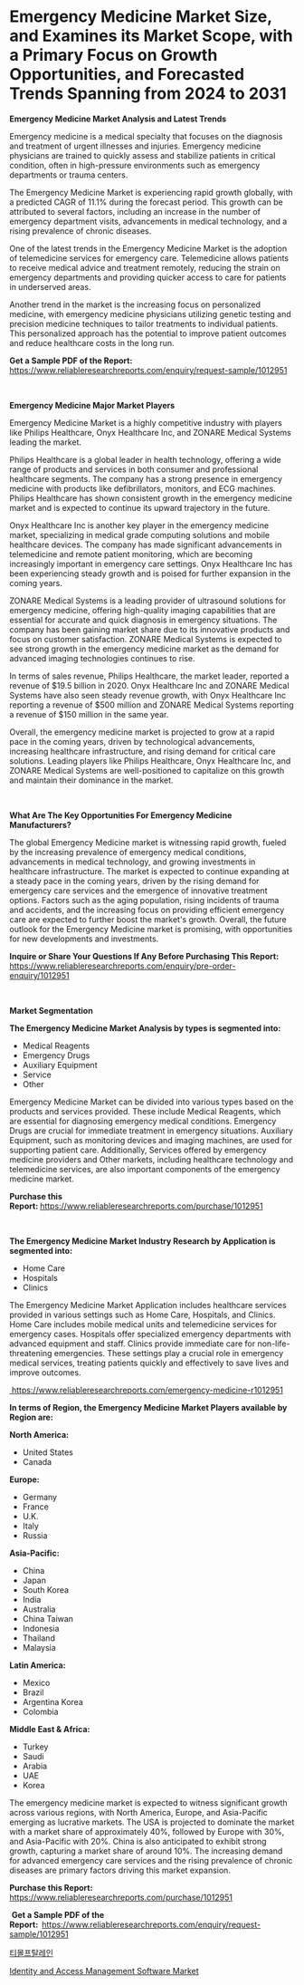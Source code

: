 <p><h1>Emergency Medicine Market Size, and Examines its Market Scope, with a Primary Focus on Growth Opportunities, and Forecasted Trends Spanning from 2024 to 2031</h1></p><p><strong>Emergency Medicine Market Analysis and Latest Trends</strong></p>
<p><p>Emergency medicine is a medical specialty that focuses on the diagnosis and treatment of urgent illnesses and injuries. Emergency medicine physicians are trained to quickly assess and stabilize patients in critical condition, often in high-pressure environments such as emergency departments or trauma centers.</p><p>The Emergency Medicine Market is experiencing rapid growth globally, with a predicted CAGR of 11.1% during the forecast period. This growth can be attributed to several factors, including an increase in the number of emergency department visits, advancements in medical technology, and a rising prevalence of chronic diseases.</p><p>One of the latest trends in the Emergency Medicine Market is the adoption of telemedicine services for emergency care. Telemedicine allows patients to receive medical advice and treatment remotely, reducing the strain on emergency departments and providing quicker access to care for patients in underserved areas.</p><p>Another trend in the market is the increasing focus on personalized medicine, with emergency medicine physicians utilizing genetic testing and precision medicine techniques to tailor treatments to individual patients. This personalized approach has the potential to improve patient outcomes and reduce healthcare costs in the long run.</p></p>
<p><strong>Get a Sample PDF of the Report:&nbsp;</strong> <a href="https://www.reliableresearchreports.com/enquiry/request-sample/1012951">https://www.reliableresearchreports.com/enquiry/request-sample/1012951</a></p>
<p>&nbsp;</p>
<p><strong>Emergency Medicine Major Market Players</strong></p>
<p><p>Emergency Medicine Market is a highly competitive industry with players like Philips Healthcare, Onyx Healthcare Inc, and ZONARE Medical Systems leading the market. </p><p>Philips Healthcare is a global leader in health technology, offering a wide range of products and services in both consumer and professional healthcare segments. The company has a strong presence in emergency medicine with products like defibrillators, monitors, and ECG machines. Philips Healthcare has shown consistent growth in the emergency medicine market and is expected to continue its upward trajectory in the future.</p><p>Onyx Healthcare Inc is another key player in the emergency medicine market, specializing in medical grade computing solutions and mobile healthcare devices. The company has made significant advancements in telemedicine and remote patient monitoring, which are becoming increasingly important in emergency care settings. Onyx Healthcare Inc has been experiencing steady growth and is poised for further expansion in the coming years.</p><p>ZONARE Medical Systems is a leading provider of ultrasound solutions for emergency medicine, offering high-quality imaging capabilities that are essential for accurate and quick diagnosis in emergency situations. The company has been gaining market share due to its innovative products and focus on customer satisfaction. ZONARE Medical Systems is expected to see strong growth in the emergency medicine market as the demand for advanced imaging technologies continues to rise.</p><p>In terms of sales revenue, Philips Healthcare, the market leader, reported a revenue of $19.5 billion in 2020. Onyx Healthcare Inc and ZONARE Medical Systems have also seen steady revenue growth, with Onyx Healthcare Inc reporting a revenue of $500 million and ZONARE Medical Systems reporting a revenue of $150 million in the same year.</p><p>Overall, the emergency medicine market is projected to grow at a rapid pace in the coming years, driven by technological advancements, increasing healthcare infrastructure, and rising demand for critical care solutions. Leading players like Philips Healthcare, Onyx Healthcare Inc, and ZONARE Medical Systems are well-positioned to capitalize on this growth and maintain their dominance in the market.</p></p>
<p>&nbsp;</p>
<p><strong>What Are The Key Opportunities For Emergency Medicine Manufacturers?</strong></p>
<p><p>The global Emergency Medicine market is witnessing rapid growth, fueled by the increasing prevalence of emergency medical conditions, advancements in medical technology, and growing investments in healthcare infrastructure. The market is expected to continue expanding at a steady pace in the coming years, driven by the rising demand for emergency care services and the emergence of innovative treatment options. Factors such as the aging population, rising incidents of trauma and accidents, and the increasing focus on providing efficient emergency care are expected to further boost the market's growth. Overall, the future outlook for the Emergency Medicine market is promising, with opportunities for new developments and investments.</p></p>
<p><strong>Inquire or Share Your Questions If Any Before Purchasing This Report:</strong> <a href="https://www.reliableresearchreports.com/enquiry/pre-order-enquiry/1012951">https://www.reliableresearchreports.com/enquiry/pre-order-enquiry/1012951</a></p>
<p>&nbsp;</p>
<p><strong>Market Segmentation</strong></p>
<p><strong>The Emergency Medicine Market Analysis by types is segmented into:</strong></p>
<p><ul><li>Medical Reagents</li><li>Emergency Drugs</li><li>Auxiliary Equipment</li><li>Service</li><li>Other</li></ul></p>
<p><p>Emergency Medicine Market can be divided into various types based on the products and services provided. These include Medical Reagents, which are essential for diagnosing emergency medical conditions. Emergency Drugs are crucial for immediate treatment in emergency situations. Auxiliary Equipment, such as monitoring devices and imaging machines, are used for supporting patient care. Additionally, Services offered by emergency medicine providers and Other markets, including healthcare technology and telemedicine services, are also important components of the emergency medicine market.</p></p>
<p><strong>Purchase this Report:&nbsp;</strong><a href="https://www.reliableresearchreports.com/purchase/1012951">https://www.reliableresearchreports.com/purchase/1012951</a></p>
<p>&nbsp;</p>
<p><strong>The Emergency Medicine Market Industry Research by Application is segmented into:</strong></p>
<p><ul><li>Home Care</li><li>Hospitals</li><li>Clinics</li></ul></p>
<p><p>The Emergency Medicine Market Application includes healthcare services provided in various settings such as Home Care, Hospitals, and Clinics. Home Care includes mobile medical units and telemedicine services for emergency cases. Hospitals offer specialized emergency departments with advanced equipment and staff. Clinics provide immediate care for non-life-threatening emergencies. These settings play a crucial role in emergency medical services, treating patients quickly and effectively to save lives and improve outcomes.</p></p>
<p><a href="https://www.reliableresearchreports.com/emergency-medicine-r1012951">&nbsp;https://www.reliableresearchreports.com/emergency-medicine-r1012951</a></p>
<p><strong>In terms of Region, the Emergency Medicine Market Players available by Region are:</strong></p>
<p>
    <p> <strong> North America: </strong>
        <ul>
            <li>United States</li>
            <li>Canada</li>
        </ul>
        </p> 
    <p> <strong> Europe: </strong>
        <ul>
            <li>Germany</li>
            <li>France</li>
            <li>U.K.</li>
            <li>Italy</li>
            <li>Russia</li>
        </ul>
        </p> 
    <p> <strong> Asia-Pacific: </strong>
        <ul>
            <li>China</li>
            <li>Japan</li>
            <li>South Korea</li>
            <li>India</li>
            <li>Australia</li>
            <li>China Taiwan</li>
            <li>Indonesia</li>
            <li>Thailand</li>
            <li>Malaysia</li>
        </ul>
        </p> 
    <p> <strong> Latin America: </strong>
        <ul>
            <li>Mexico</li>
            <li>Brazil</li>
            <li>Argentina Korea</li>
            <li>Colombia</li>
        </ul>
        </p> 
    <p> <strong> Middle East & Africa: </strong>
        <ul>
            <li>Turkey</li>
            <li>Saudi</li>
            <li>Arabia</li>
            <li>UAE</li>
            <li>Korea</li>
        </ul>
    </p>
    </p>
<p><p>The emergency medicine market is expected to witness significant growth across various regions, with North America, Europe, and Asia-Pacific emerging as lucrative markets. The USA is projected to dominate the market with a market share of approximately 40%, followed by Europe with 30%, and Asia-Pacific with 20%. China is also anticipated to exhibit strong growth, capturing a market share of around 10%. The increasing demand for advanced emergency care services and the rising prevalence of chronic diseases are primary factors driving this market expansion.</p></p>
<p><strong>Purchase this Report: </strong><a href="https://www.reliableresearchreports.com/purchase/1012951">https://www.reliableresearchreports.com/purchase/1012951</a></p>
<p>&nbsp;<strong>Get a Sample PDF of the Report:&nbsp;&nbsp;</strong><a href="https://www.reliableresearchreports.com/enquiry/request-sample/1012951">https://www.reliableresearchreports.com/enquiry/request-sample/1012951</a></p>
<p><strong></strong></p>
<p><p><a href="https://github.com/airdroplover110/Market-Research-Report-List-2/blob/main/534562578922.md">티몰프탈레인</a></p><p><a href="https://github.com/mabenkhyari11/Market-Research-Report-List-2/blob/main/identity-and-access-management-software-market.md">Identity and Access Management Software Market</a></p></p>